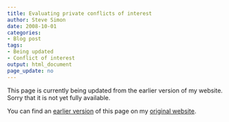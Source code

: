 ```yaml
---
title: Evaluating private conflicts of interest
author: Steve Simon
date: 2008-10-01
categories:
- Blog post
tags:
- Being updated
- Conflict of interest
output: html_document
page_update: no
---
```


This page is currently being updated from the earlier version of my website. Sorry that it is not yet fully available.

<!---More--->


You can find an [earlier version][sim1] of this page on my [original website][sim2].

[sim1]: http://www.pmean.com/08/PrivateConflicts.html
[sim2]: http://www.pmean.com/original_site.html
